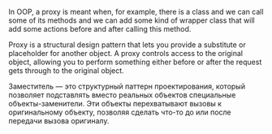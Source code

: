 In OOP, a proxy is meant when, for example, there is a class and we can call some of its methods 
and we can add some kind of wrapper class that will add some actions before and after calling this method.

Proxy is a structural design pattern that lets you provide a substitute or placeholder for another object. 
A proxy controls access to the original object, allowing you to perform something either before or after 
the request gets through to the original object.

Заместитель — это структурный паттерн проектирования, который позволяет подставлять вместо реальных объектов 
специальные объекты-заменители. Эти объекты перехватывают вызовы к оригинальному объекту, позволяя сделать 
что-то до или после передачи вызова оригиналу.

